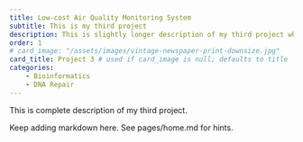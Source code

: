```yaml
---
title: Low-cost Air Quality Monitoring System
subtitle: This is my third project
description: This is slightly longer description of my third project which is deliberately being made very long, too long to fit properly on the card
order: 1
# card_image: "/assets/images/vintage-newspaper-print-downsize.jpg"
card_title: Project 3 # used if card_image is null; defaults to title
categories: 
    - Bioinformatics
    - DNA Repair
---
```


This is complete description of my third project.

Keep adding markdown here. See pages/home.md for hints.
